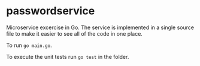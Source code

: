 # passwordservice

Microservice excercise in Go. The service is implemented in a single source file to make it easier to see all of the code in one place.

To run ```go main.go```.

To execute the unit tests run ```go test``` in the folder.

